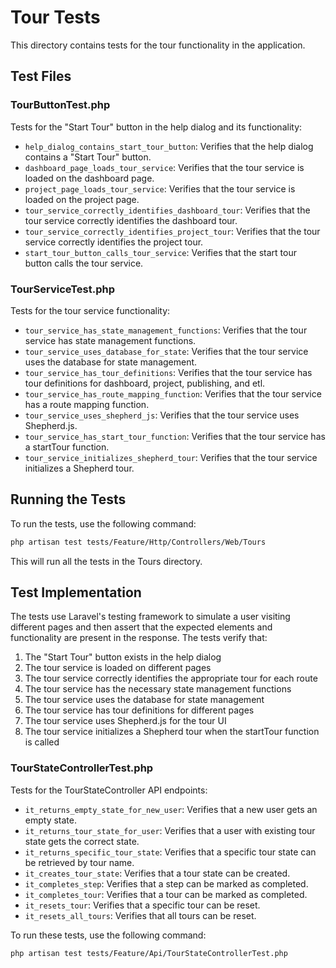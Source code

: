 # Tour Tests

This directory contains tests for the tour functionality in the application.

## Test Files

### TourButtonTest.php

Tests for the "Start Tour" button in the help dialog and its functionality:

- `help_dialog_contains_start_tour_button`: Verifies that the help dialog contains a "Start Tour" button.
- `dashboard_page_loads_tour_service`: Verifies that the tour service is loaded on the dashboard page.
- `project_page_loads_tour_service`: Verifies that the tour service is loaded on the project page.
- `tour_service_correctly_identifies_dashboard_tour`: Verifies that the tour service correctly identifies the dashboard tour.
- `tour_service_correctly_identifies_project_tour`: Verifies that the tour service correctly identifies the project tour.
- `start_tour_button_calls_tour_service`: Verifies that the start tour button calls the tour service.

### TourServiceTest.php

Tests for the tour service functionality:

- `tour_service_has_state_management_functions`: Verifies that the tour service has state management functions.
- `tour_service_uses_database_for_state`: Verifies that the tour service uses the database for state management.
- `tour_service_has_tour_definitions`: Verifies that the tour service has tour definitions for dashboard, project, publishing, and etl.
- `tour_service_has_route_mapping_function`: Verifies that the tour service has a route mapping function.
- `tour_service_uses_shepherd_js`: Verifies that the tour service uses Shepherd.js.
- `tour_service_has_start_tour_function`: Verifies that the tour service has a startTour function.
- `tour_service_initializes_shepherd_tour`: Verifies that the tour service initializes a Shepherd tour.

## Running the Tests

To run the tests, use the following command:

```bash
php artisan test tests/Feature/Http/Controllers/Web/Tours
```

This will run all the tests in the Tours directory.

## Test Implementation

The tests use Laravel's testing framework to simulate a user visiting different pages and then assert that the expected elements and functionality are present in the response. The tests verify that:

1. The "Start Tour" button exists in the help dialog
2. The tour service is loaded on different pages
3. The tour service correctly identifies the appropriate tour for each route
4. The tour service has the necessary state management functions
5. The tour service uses the database for state management
6. The tour service has tour definitions for different pages
7. The tour service uses Shepherd.js for the tour UI
8. The tour service initializes a Shepherd tour when the startTour function is called

### TourStateControllerTest.php

Tests for the TourStateController API endpoints:

- `it_returns_empty_state_for_new_user`: Verifies that a new user gets an empty state.
- `it_returns_tour_state_for_user`: Verifies that a user with existing tour state gets the correct state.
- `it_returns_specific_tour_state`: Verifies that a specific tour state can be retrieved by tour name.
- `it_creates_tour_state`: Verifies that a tour state can be created.
- `it_completes_step`: Verifies that a step can be marked as completed.
- `it_completes_tour`: Verifies that a tour can be marked as completed.
- `it_resets_tour`: Verifies that a specific tour can be reset.
- `it_resets_all_tours`: Verifies that all tours can be reset.

To run these tests, use the following command:

```bash
php artisan test tests/Feature/Api/TourStateControllerTest.php
```
